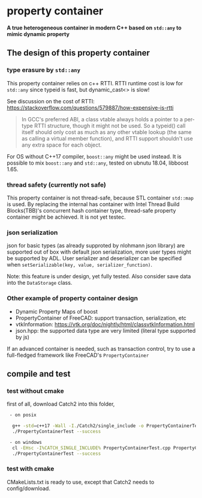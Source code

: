# property container

**A true heterogeneous container in modern C++ based on `std::any` to mimic dynamic property**

## The design of this property container 
### type erasure by `std::any`
This property container relies on c++ RTTI. RTTI runtime cost is low for `std::any` since typeid is fast, but dynamic_cast<> is slow!

See discussion on the cost of RTTI: <https://stackoverflow.com/questions/579887/how-expensive-is-rtti>
> In GCC's preferred ABI, a class vtable always holds a pointer to a per-type RTTI structure, though it might not be used. So a typeid() call itself should only cost as much as any other vtable lookup (the same as calling a virtual member function), and RTTI support shouldn't use any extra space for each object.

For OS without C++17 compiler, `boost::any` might be used instead. It is possible to mix `boost::any` and `std::any`, tested on ubnutu 18.04, libboost 1.65.

### thread safety (currently not safe)

This property container is not thread-safe, because STL container `std::map` is used. By replacing the internal has container with Intel Thread Build Blocks(TBB)'s concurrent hash container type,  thread-safe property container might be achieved. It is not yet testec.

### json serialization

json for basic types (as already supproted by nlohmann json library) are supported out of box with default json serialization,  more user types might be supported by ADL. User serializer and deserializer can be specified when `setSerializable(key, value, serializer_function)`.

Note: this feature is under design, yet fully tested.  Also consider save data into the `DataStorage` class. 

### Other example of property container design

+ Dynamic Property Maps of boost
+ PropertyContainer of FreeCAD: support transaction, serialization, etc
+ vtkInformation: <https://vtk.org/doc/nightly/html/classvtkInformation.html>
+ json.hpp: the supported data type are very limited (literal type supported by js)

If an advanced container is needed, such as transaction control, try to use a full-fledged framework like FreeCAD's `PropertyContainer`

## compile and test
### test without cmake
 first of all, download Catch2 into this folder, 

```bash
 - on posix

  g++ -std=c++17 -Wall -I./Catch2/single_include -o PropertyContainerTest PropertyContainerTest.cpp &&
  ./PropertyContainerTest --success

 - on windows
  cl -EHsc -I%CATCH_SINGLE_INCLUDE% PropertyContainerTest.cpp PropertyContainerTest.obj &&
  ./PropertyContainerTest --success
```

### test with cmake
CMakeLists.txt is ready to use, except that Catch2 needs to config/download.